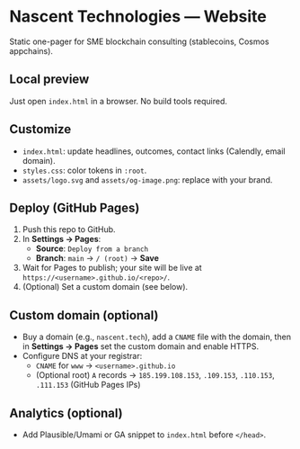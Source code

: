 # Nascent Technologies — Website
Static one-pager for SME blockchain consulting (stablecoins, Cosmos appchains).

## Local preview
Just open `index.html` in a browser. No build tools required.

## Customize
- `index.html`: update headlines, outcomes, contact links (Calendly, email domain).
- `styles.css`: color tokens in `:root`.
- `assets/logo.svg` and `assets/og-image.png`: replace with your brand.

## Deploy (GitHub Pages)
1. Push this repo to GitHub.
2. In **Settings → Pages**:
    - **Source**: `Deploy from a branch`
    - **Branch**: `main` → `/ (root)` → **Save**
3. Wait for Pages to publish; your site will be live at `https://<username>.github.io/<repo>/`.
4. (Optional) Set a custom domain (see below).

## Custom domain (optional)
- Buy a domain (e.g., `nascent.tech`), add a `CNAME` file with the domain, then in **Settings → Pages** set the custom domain and enable HTTPS.
- Configure DNS at your registrar:
    - `CNAME` for `www` → `<username>.github.io`
    - (Optional root) `A` records → `185.199.108.153`, `.109.153`, `.110.153`, `.111.153` (GitHub Pages IPs)

## Analytics (optional)
- Add Plausible/Umami or GA snippet to `index.html` before `</head>`.
